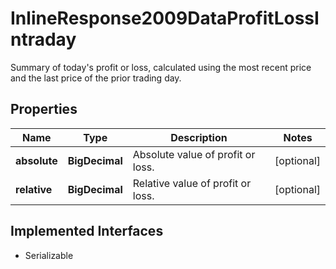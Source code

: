 

# InlineResponse2009DataProfitLossIntraday

Summary of today's profit or loss, calculated using the most recent price and the last price of the prior trading day.

## Properties

Name | Type | Description | Notes
------------ | ------------- | ------------- | -------------
**absolute** | **BigDecimal** | Absolute value of profit or loss. |  [optional]
**relative** | **BigDecimal** | Relative value of profit or loss. |  [optional]


## Implemented Interfaces

* Serializable


